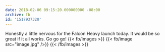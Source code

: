 ```yaml
---
date: 2018-02-06 09:15:20.000000000 -08:00
archive: fb
id: '1517937320'
---
```


Honestly a little nervous for the Falcon Heavy launch today. It would be so great if it all works. Go go go!
{{< fb/images >}}
{{< fb/image src="image.jpg" />}}
{{< /fb/images >}}
